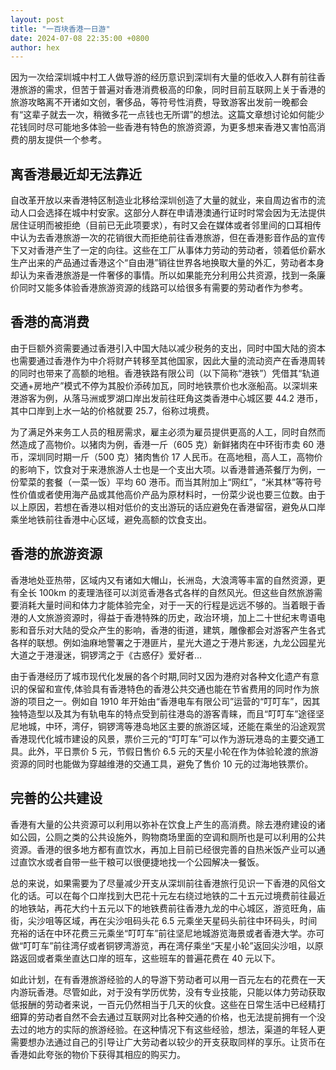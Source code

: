 ```yaml
---
layout: post
title: "一百块香港一日游"
date: 2024-07-08 22:35:00 +0800
author: hex
---
```


因为一次给深圳城中村工人做导游的经历意识到深圳有大量的低收入人群有前往香港旅游的需求，但苦于普遍对香港消费极高的印象，同时目前互联网上关于香港的旅游攻略离不开诸如文创，奢侈品，等符号性消费，导致游客出发前一晚都会有“这辈子就去一次，稍微多花一点钱也无所谓”的想法。这篇文章想讨论如何能少花钱同时尽可能地多体验一些香港有特色的旅游资源，为更多想来香港又害怕高消费的朋友提供一个参考。

## 离香港最近却无法靠近

自改革开放以来香港特区制造业北移给深圳创造了大量的就业，来自周边省市的流动人口会选择在城中村安家。这部分人群在申请港澳通行证时时常会因为无法提供居住证明而被拒绝（目前已无此项要求），有时又会在媒体或者邻里间的口耳相传中认为去香港旅游一次的花销很大而拒绝前往香港旅游，但在香港影音作品的宣传下又对香港产生了一定的向往。这些在工厂从事体力劳动的劳动者，领着低价薪水生产出来的产品通过香港这个“自由港”销往世界各地换取大量的外汇，劳动者本身却认为来香港旅游是一件奢侈的事情。所以如果能充分利用公共资源，找到一条廉价同时又能多体验香港旅游资源的线路可以给很多有需要的劳动者作为参考。

## 香港的高消费

由于巨额外资需要通过香港引入中国大陆以减少税务的支出，同时中国大陆的资本也需要通过香港作为中介将财产转移至其他国家，因此大量的流动资产在香港周转的同时也带来了高额的地租。香港铁路有限公司（以下简称“港铁”）凭借其“轨道交通+房地产”模式不停为其股价添砖加瓦，同时地铁票价也水涨船高。以深圳来港游客为例，从落马洲或罗湖口岸出发前往旺角这类香港中心城区要 44.2 港币，其中口岸到上水一站的价格就要 25.7，俗称过境费。

为了满足外来务工人员的租房需求，雇主必须为雇员提供更高的人工，同时自然而然造成了高物价。以猪肉为例，香港一斤（605 克）新鲜猪肉在中环街市卖 60 港币，深圳同时期一斤（500 克）猪肉售价 17 人民币。在高地租，高人工，高物价的影响下，饮食对于来港旅游人士也是一个支出大项。以香港普通茶餐厅为例，一份荤菜的套餐（一菜一饭）平均 60 港币。而当其附加上“网红”，“米其林”等符号性价值或者使用海产品或其他高价产品为原材料时，一份菜少说也要三位数。由于以上原因，若想在香港以相对低价的支出游玩的话应避免在香港留宿，避免从口岸乘坐地铁前往香港中心区域，避免高额的饮食支出。

## 香港的旅游资源

香港地处亚热带，区域内又有诸如大帽山，长洲岛，大浪湾等丰富的自然资源，更有全长 100km 的麦理浩径可以浏览香港各式各样的自然风光。但这些自然旅游需要消耗大量时间和体力才能体验完全，对于一天的行程是远远不够的。当着眼于香港的人文旅游资源时，得益于香港特殊的历史，政治环境，加上二十世纪末粤语电影和音乐对大陆的受众产生的影响，香港的街道，建筑，雕像都会对游客产生各式各样的联想。例如油麻地警署之于港匪片，星光大道之于港片影迷，九龙公园星光大道之于港漫迷，铜锣湾之于《古惑仔》爱好者…

由于香港经历了城市现代化发展的各个时期,同时又因为港府对各种文化遗产有意识的保留和宣传,体验具有香港特色的香港公共交通也能在节省费用的同时作为旅游的项目之一。例如自 1910 年开始由“香港电车有限公司”运营的“叮叮车”，因其独特造型以及其为有轨电车的特点受到前往港岛的游客青睐，而且“叮叮车”途径坚尼地城，中环，湾仔，铜锣湾等港岛地区主要的旅游区域，还能在乘坐的沿途观赏香港现代化城市建设的风景，票价三元的“叮叮车”可以作为游玩港岛的主要交通工具。此外，平日票价 5 元，节假日售价 6.5 元的天星小轮在作为体验轮渡的旅游资源的同时也能做为穿越维港的交通工具，避免了售价 10 元的过海地铁票价。

## 完善的公共建设

香港有大量的公共资源可以利用以弥补在饮食上产生的高消费。除去港府建设的诸如公园，公厕之类的公共设施外，购物商场里面的空调和厕所也是可以利用的公共资源。香港的很多地方都有直饮水，再加上目前已经很完善的自热米饭产业可以通过直饮水或者自带一些干粮可以很便捷地找一个公园解决一餐饭。

总的来说，如果需要为了尽量减少开支从深圳前往香港旅行见识一下香港的风俗文化的话。可以在每个口岸找到大巴花十元左右绕过地铁的二十五元过境费前往最近的地铁站，再花大约十五元以下的地铁费前往香港九龙的中心城区，游览旺角，庙街，尖沙咀等区域，再在尖沙咀码头花 6.5 元乘坐天星码头前往中环码头，时间充裕的话在中环花费三元乘坐“叮叮车”前往坚尼地城游览海景或者香港大学。亦可做“叮叮车”前往湾仔或者铜锣湾游览，再在湾仔乘坐“天星小轮”返回尖沙咀，以原路返回或者乘坐直达口岸的班车，这些班车的普遍花费在 40 元以下。

如此计划，在有香港旅游经验的人的导游下劳动者可以用一百元左右的花费在一天内游玩香港。尽管如此，对于没有学历优势，没有专业技能，只能以体力劳动获取低报酬的劳动者来说，一百元仍然相当于几天的伙食。这些在日常生活中已经精打细算的劳动者自然不会去通过互联网对比各种交通的价格，也无法提前拥有一个没去过的地方的实际的旅游经验。在这种情况下有这些经验，想法，渠道的年轻人更需要想办法通过自己的引导让广大劳动者以较少的开支获取同样的享乐。让货币在香港如此夸张的物价下获得其相应的购买力。
